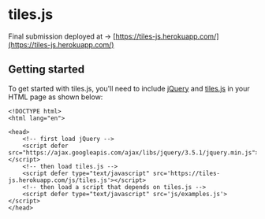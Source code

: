 # tiles.js

Final submission deployed at -> [https://tiles-js.herokuapp.com/](https://tiles-js.herokuapp.com/)

## Getting started

To get started with tiles.js, you'll need to include
[jQuery](https://ajax.googleapis.com/ajax/libs/jquery/3.5.1/jquery.min.js) and
[tiles.js](https://tiles-js.herokuapp.com/js/tiles.js) in your HTML page as shown below:
```
<!DOCTYPE html>
<html lang="en">

<head>
    <!-- first load jQuery -->
    <script defer src="https://ajax.googleapis.com/ajax/libs/jquery/3.5.1/jquery.min.js"></script>
    <!-- then load tiles.js -->
    <script defer type="text/javascript" src='https://tiles-js.herokuapp.com/js/tiles.js'></script>
    <!-- then load a script that depends on tiles.js -->
    <script defer type="text/javascript" src='js/examples.js'></script>
</head>
```
